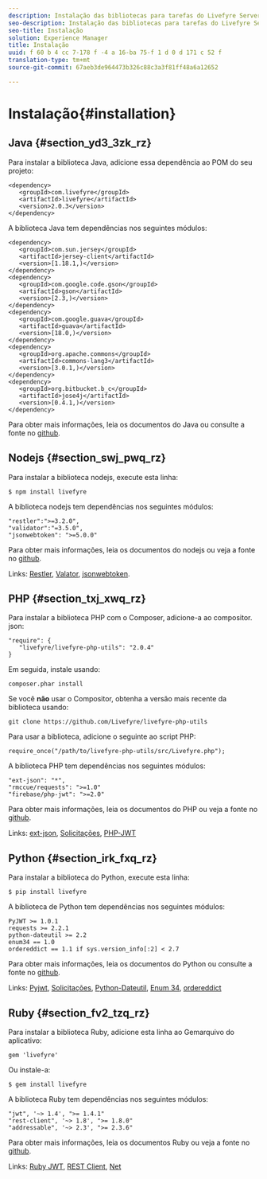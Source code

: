 ```yaml
---
description: Instalação das bibliotecas para tarefas do Livefyre Server
seo-description: Instalação das bibliotecas para tarefas do Livefyre Server
seo-title: Instalação
solution: Experience Manager
title: Instalação
uuid: f 60 b 4 cc 7-178 f -4 a 16-ba 75-f 1 d 0 d 171 c 52 f
translation-type: tm+mt
source-git-commit: 67aeb3de964473b326c88c3a3f81ff48a6a12652

---
```



# Instalação{#installation}


## Java {#section_yd3_3zk_rz}

Para instalar a biblioteca Java, adicione essa dependência ao POM do seu projeto:

```
<dependency> 
   <groupId>com.livefyre</groupId> 
   <artifactId>livefyre</artifactId> 
   <version>2.0.3</version> 
</dependency>
```

A biblioteca Java tem dependências nos seguintes módulos:

```
<dependency> 
   <groupId>com.sun.jersey</groupId> 
   <artifactId>jersey-client</artifactId> 
   <version>[1.18.1,)</version> 
</dependency> 
<dependency> 
   <groupId>com.google.code.gson</groupId> 
   <artifactId>gson</artifactId> 
   <version>[2.3,)</version> 
</dependency> 
<dependency> 
   <groupId>com.google.guava</groupId> 
   <artifactId>guava</artifactId> 
   <version>[18.0,)</version> 
</dependency> 
<dependency> 
   <groupId>org.apache.commons</groupId> 
   <artifactId>commons-lang3</artifactId> 
   <version>[3.0.1,)</version> 
</dependency> 
<dependency> 
   <groupId>org.bitbucket.b_c</groupId> 
   <artifactId>jose4j</artifactId> 
   <version>[0.4.1,)</version> 
</dependency> 
```

Para obter mais informações, leia os documentos do Java ou consulte a fonte no [github](https://github.com/Livefyre/livefyre-java-utils).

## Nodejs {#section_swj_pwq_rz}

Para instalar a biblioteca nodejs, execute esta linha:

`$ npm install livefyre`

A biblioteca nodejs tem dependências nos seguintes módulos:

```
"restler":">=3.2.0", 
"validator":"=3.5.0", 
"jsonwebtoken": ">=5.0.0" 
```

Para obter mais informações, leia os documentos do nodejs ou veja a fonte no [github](https://github.com/Livefyre/livefyre-nodejs-utils).

Links: [Restler](https://github.com/danwrong/restler), [Valator](https://www.npmjs.org/package/validator), [jsonwebtoken](https://github.com/auth0/node-jsonwebtoken).

## PHP {#section_txj_xwq_rz}

Para instalar a biblioteca PHP com o Composer, adicione-a ao compositor. json:

```
"require": { 
   "livefyre/livefyre-php-utils": "2.0.4" 
}
```

Em seguida, instale usando:

```
composer.phar install 
```

Se você **não** usar o Compositor, obtenha a versão mais recente da biblioteca usando:

```
git clone https://github.com/Livefyre/livefyre-php-utils 
```

Para usar a biblioteca, adicione o seguinte ao script PHP:

```
require_once("/path/to/livefyre-php-utils/src/Livefyre.php"); 
```

A biblioteca PHP tem dependências nos seguintes módulos:

```
"ext-json": "*", 
"rmccue/requests": ">=1.0" 
"firebase/php-jwt": ">=2.0" 
```

Para obter mais informações, leia os documentos do PHP ou veja a fonte no [github](https://github.com/Livefyre/livefyre-php-utils).

Links: [ext-json](https://php.net/manual/en/book.json.php), [Solicitações](https://github.com/rmccue/Requests/), [PHP-JWT](https://github.com/firebase/php-jwt/tree/v2.0.0)

## Python {#section_irk_fxq_rz}

Para instalar a biblioteca do Python, execute esta linha:

`$ pip install livefyre`

A biblioteca de Python tem dependências nos seguintes módulos:

```
PyJWT >= 1.0.1  
requests >= 2.2.1  
python-dateutil >= 2.2  
enum34 == 1.0  
ordereddict == 1.1 if sys.version_info[:2] < 2.7 
```

Para obter mais informações, leia os documentos do Python ou consulte a fonte no [github](https://github.com/Livefyre/livefyre-python-utils).

Links: [Pyjwt](https://github.com/progrium/pyjwt), [Solicitações](https://github.com/kennethreitz/requests), [Python-Dateutil](https://pypi.python.org/pypi/python-dateutil), [Enum 34](https://pypi.python.org/pypi/enum34), [ordereddict](https://pypi.python.org/pypi/ordereddict)

## Ruby {#section_fv2_tzq_rz}

Para instalar a biblioteca Ruby, adicione esta linha ao Gemarquivo do aplicativo:

```
gem 'livefyre' 
```

Ou instale-a:

`$ gem install livefyre`

A biblioteca Ruby tem dependências nos seguintes módulos:

```
"jwt", '~> 1.4', ">= 1.4.1"  
"rest-client", '~> 1.8', ">= 1.8.0"  
"addressable", '~> 2.3', ">= 2.3.6" 
```

Para obter mais informações, leia os documentos Ruby ou veja a fonte no [github](https://github.com/Livefyre/livefyre-ruby-utils).

Links: [Ruby JWT](https://github.com/firebase/php-jwt/tree/v2.0.0), [REST Client](https://github.com/rest-client/rest-client/), [Net](https://github.com/sporkmonger/addressable)
